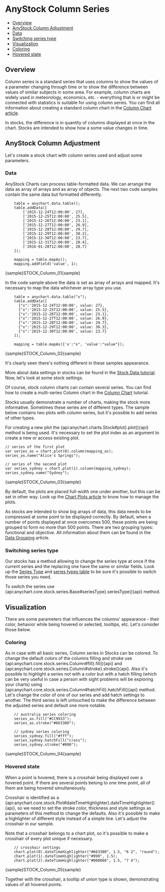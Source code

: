 # AnyStock Column Series

* [Overview](#overview)
* [AnyStock Column Adjustment](#anystock_column_series_adjustment)
 * [Data](#data)
 * [Switching series type](#switching_series_type)
* [Visualization](#visualization)
 * [Coloring](#coloring)
 * [Hovered state](#hovered_state)

## Overview

Column series is a standard series that uses columns to show the values of a parameter changing through time or to show the difference between values of similar subjects in some area. For example, column charts are widely used in meteorology, economics, etc. - everything that is or might be connected with statistics is suitable for using column series. You can find all information about creating a standard column chart in the [Column Chart article](../../Basic_Charts_Types/Column_Chart).

In stocks, the difference is in quantity of columns displayed at once in the chart. Stocks are intended to show how a some value changes in time. 

## AnyStock Column Adjustment

Let's create a stock chart with column series used and adjust some parameters. 

### Data

AnyStock Charts can process table-formatted data. We can arrange the data as array of arrays and as array of objects. The next two code samples contain the same data but formatted differently.

```
    table = anychart.data.table();
    table.addData([
        ['2015-12-24T12:00:00', 27],
        ['2015-12-25T12:00:00', 25.5],
        ['2015-12-26T12:00:00', 23.1],
        ['2015-12-27T12:00:00', 26.9],
        ['2015-12-28T12:00:00', 29.7],
        ['2015-12-29T12:00:00', 30.3],
        ['2015-12-30T12:00:00', 23.7],
        ['2015-12-31T12:00:00', 20.4],
       	['2016-01-28T12:00:00', 28.7]
    ]);

    mapping = table.mapAs();
    mapping.addField('value', 1);
```

{sample}STOCK\_Column\_01{sample}

In the code sample above the data is set as array of arrays and mapped. It's necessary to map the data whichever array type you use.

```
    table = anychart.data.table("x");
    table.addData([
      {"x":'2015-12-24T12:00:00', value: 27},
      {"x":'2015-12-25T12:00:00', value: 25.5},
      {"x":'2015-12-26T12:00:00', value: 23.1},
      {"x":'2015-12-27T12:00:00', value: 26.9},
      {"x":'2015-12-28T12:00:00', value: 29.7},
      {"x":'2015-12-29T12:00:00', value: 30.3},
      {"x":'2015-12-30T12:00:00', value: 23.7}
    ]);

    mapping = table.mapAs({'x':"x", 'value':"value"});
```

{sample}STOCK\_Column\_02{sample}

It's clearly seen there's nothing different in these samples appearance.

More about data settings in stocks can be found in the [Stock Data tutorial](../Data). Now, let's look at some stock settings.

Of course, stock column charts can contain several series. You can find how to create a multi-series Column chart in the [Column Chart](../../Basic_Charts_Types/Column_Chart) tutorial.

Stocks usually demonstrate a number of charts, making the stock more informative. Sometimes these series are of different types. The sample below contains two plots with column series, but it's possible to add series of other types.

For creating a new plot the {api:anychart.charts.Stock#plot}.plot(){api} method is being used. It's necessary to set the plot index as an argument to create a new or access existing plot.

```
// series of the first plot
var series_as = chart.plot(0).column(mapping_as);
series_as.name("Alice's Springs");

// series of the second plot
var series_sydney = chart.plot(1).column(mapping_sydney);
series_sydney.name("Sydney");
```

{sample}STOCK\_Column\_03{sample}

By default, the plots are placed full-width one under another, but this can be set in other way. Look up the [Chart Plots article](../Chart_Plots) to know how to manage the plots.

As stocks are intended to show big arrays of data, this data needs to be compressed at some point to be displayed correctly. By default, when a number of points displayed at once overcomes 500, these points are being grouped to form no more than 500 points. There are two grouping types: functional and objective. All information about them can be found in the [Data Grouping](../Data_Grouping) article.

### Switching series type

Our stocks has a method allowing to change the series type at once if the current series and the replacing one have the same or similar fields. Look up the [Series Type](Series_Type) and [series types table](Supported_Series#list_of_supported_series) to be sure it's possible to switch those series you need.

To switch the series use {api:anychart.core.stock.series.Base#seriesType}.seriesType(){api} method.

## Visualization

There are some parameters that influences the columns' appearance - their color, behavior while being hovered or selected, tooltips, etc. Let's consider those below.

### Coloring

As in case with all basic series, Column series in Stocks can be colored. To change the default colors of the columns filling and stroke use {api:anychart.core.stock.series.Column#fill}.fill(){api} and {api:anychart.core.stock.series.Column#stroke}.stroke(){api}. Also it's possible to highlight a series not with a color but with a hatch filling (which can be very useful in case a person with sight problems will be exploring your charts) using {api:anychart.core.stock.series.Column#hatchFill}.hatchFill(){api} method. Let's change the color of one of our series and add hatch settings to another. The third series is left untouched to make the difference between the adjusted series and default one more notable.

```
    // australia series coloring
    series_as.fill("#CC9933");
    series_as.stroke("#663300");

    // sydney series coloring
    series_sydney.fill("#fff");
    series_sydney.hatchFill("cross");
    series_sydney.stroke("#000");
```

{sample}STOCK\_Column\_04{sample}

### Hovered state

When a point is hovered, there is a crosshair being displayed over a hovered point. If there are several points belong to one time point, all of them are being hovered simultaneously. 

Crosshair is identified as a {api:anychart.core.stock.Plot#dateTimeHighlighter}.dateTimeHighlighter(){api}, so we need to set the stroke color, thickness and style settings as parameters of this method to change the defaults. Also it's possible to make a highlighter of different style instead of a simple line. Let's adjust the crosshair in our sample.

Note that a crosshair belongs to a chart plot, so it's possible to make a crosshair of every plot unique if necessary.

```
  	// crosshair settings
    chart.plot(0).dateTimeHighlighter("#663300", 1.5, "6 2", "round");
    chart.plot(1).dateTimeHighlighter("#999", 1.5);
    chart.plot(2).dateTimeHighlighter("#000066", 1.5, "7 4");
```

{sample}STOCK\_Column\_05{sample}

Together with the crosshair, a tooltip of union type is shown, demonstrating values of all hovered points. 
